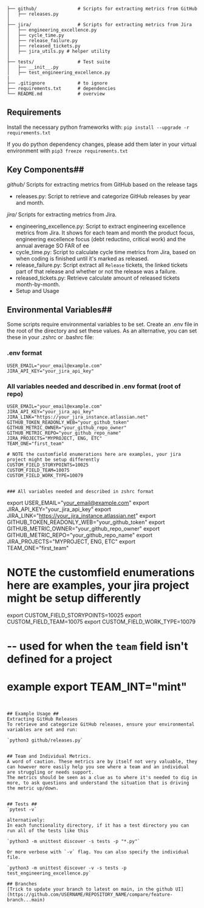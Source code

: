 ```
├── github/               # Scripts for extracting metrics from GitHub
│   ├── releases.py
│
├── jira/                 # Scripts for extracting metrics from Jira
│   ├── engineering_excellence.py
│   ├── cycle_time.py
│   ├── release_failure.py
│   ├── released_tickets.py
│   ├── jira_utils.py # helper utility 
│
├── tests/                # Test suite
│   ├── __init__.py       
│   ├── test_engineering_excellence.py
| 
├── .gitignore            # to ignore
├── requirements.txt      # dependencies
└── README.md             # overview
```

## Requirements
Install the necessary python frameworks with: 
`pip install --upgrade -r requirements.txt`

If you do python dependency changes, please add them later in your virtual environment with 
`pip3 freeze requirements.txt`

## Key Components##
*github/*
Scripts for extracting metrics from GitHub based on the release tags 
- releases.py: Script to retrieve and categorize GitHub releases by year and month.

*jira/* 
Scripts for extracting metrics from Jira.

- engineering_excellence.py: Script to extract engineering excellence metrics from Jira. It shows for each team and month the product focus, engineering excellence focus (debt reductino, critical work) and the annual average SO FAR of ee
- cycle_time.py: Script to calculate cycle time metrics from Jira, based on when coding is finished until it's marked as released. 
- release_failure.py: Script extract all `Release` tickets, the linked tickets part of that release and whether or not the release was a failure. 
- released_tickets.py: Retrieve calculate amount of released tickets month-by-month.
- Setup and Usage

## Environmental Variables## 
Some scripts require environmental variables to be set. Create an .env file in the root of the directory and set these values. 
As an alternative, you can set these in your .zshrc or .bashrc file:

### .env format
```
USER_EMAIL="your_email@example.com"
JIRA_API_KEY="your_jira_api_key"
```

### All variables needed and described in .env format (root of repo)
```
USER_EMAIL="your_email@example.com"
JIRA_API_KEY="your_jira_api_key"
JIRA_LINK="https://your_jira_instance.atlassian.net"
GITHUB_TOKEN_READONLY_WEB="your_github_token"
GITHUB_METRIC_OWNER="your_github_repo_owner"
GITHUB_METRIC_REPO="your_github_repo_name"
JIRA_PROJECTS="MYPROJECT, ENG, ETC"
TEAM_ONE="first_team" 

# NOTE the customfield enumerations here are examples, your jira project might be setup differently
CUSTOM_FIELD_STORYPOINTS=10025
CUSTOM_FIELD_TEAM=10075
CUSTOM_FIELD_WORK_TYPE=10079


### All variables needed and described in zshrc format
```
export USER_EMAIL="your_email@example.com"
export JIRA_API_KEY="your_jira_api_key"
export JIRA_LINK="https://your_jira_instance.atlassian.net"
export GITHUB_TOKEN_READONLY_WEB="your_github_token"
export GITHUB_METRIC_OWNER="your_github_repo_owner"
export GITHUB_METRIC_REPO="your_github_repo_name"
export JIRA_PROJECTS="MYPROJECT, ENG, ETC"
export TEAM_ONE="first_team" 

# NOTE the customfield enumerations here are examples, your jira project might be setup differently
export CUSTOM_FIELD_STORYPOINTS=10025
export CUSTOM_FIELD_TEAM=10075
export CUSTOM_FIELD_WORK_TYPE=10079

# -- used for when the `team` field isn't defined for a project
# example export TEAM_INT="mint"
```


## Example Usage ##
Extracting GitHub Releases
To retrieve and categorize GitHub releases, ensure your environmental variables are set and run:

`python3 github/releases.py`


## Team and Individual Metrics. 
A word of caution. These metrics are by itself not very valuable, they can however more easily help you see where a team and an individual are struggling or needs support.
The metrics should be seen as a clue as to where it's needed to dig in more, to ask questions and understand the situation that is driving the metric up/down. 


## Tests ## 
`pytest -v` 

alternatively: 
In each functionality directory, if it has a test directory you can run all of the tests like this 

`python3 -m unittest discover -s tests -p "*.py"`

Or more verbose with `-v` flag. You can also specify the individual file. 

`python3 -m unittest discover -v -s tests -p test_engineering_excellence.py`

## Branches
[Trick to update your branch to latest on main, in the github UI](https://github.com/USERNAME/REPOSITORY_NAME/compare/feature-branch...main)
